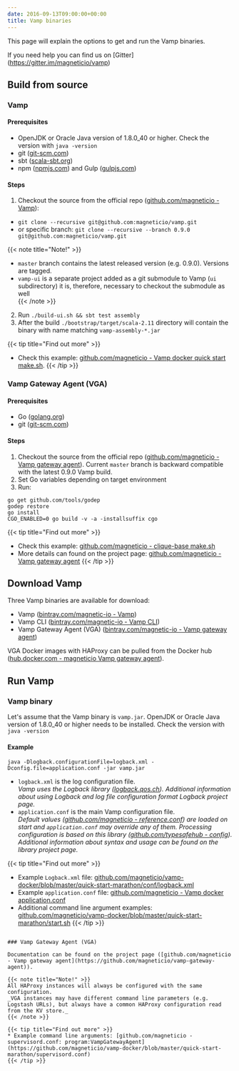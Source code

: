 ```yaml
---
date: 2016-09-13T09:00:00+00:00
title: Vamp binaries
---
```

This page will explain the options to get and run the Vamp binaries.

If you need help you can find us on [Gitter] (https://gitter.im/magneticio/vamp)


## Build from source

### Vamp

#### Prerequisites

- OpenJDK or Oracle Java version of 1.8.0_40 or higher. Check the version with `java -version`
- git ([git-scm.com](https://git-scm.com/))
- sbt ([scala-sbt.org](http://www.scala-sbt.org/index.html))
- npm ([npmjs.com](https://www.npmjs.com/)) and Gulp ([gulpjs.com](http://gulpjs.com/))

#### Steps

1. Checkout the source from the official repo ([github.com/magneticio - Vamp](https://github.com/magneticio/vamp)):   
  * `git clone --recursive git@github.com:magneticio/vamp.git`  
  * or specific branch: `git clone --recursive --branch 0.9.0 git@github.com:magneticio/vamp.git`

{{< note title="Note!" >}} 
* `master` branch contains the latest released version (e.g. 0.9.0). Versions are tagged.
* `vamp-ui` is a separate project added as a git submodule to Vamp (`ui` subdirectory) it is, therefore, necessary to checkout the submodule as well  
{{< /note >}}

2. Run `./build-ui.sh && sbt test assembly`
2. After the build `./bootstrap/target/scala-2.11` directory will contain the binary with name matching `vamp-assembly-*.jar`

{{< tip title="Find out more" >}}
* Check this example: [github.com/magneticio - Vamp docker quick start make.sh](https://github.com/magneticio/vamp-docker/blob/master/quick-start/make.sh).
{{< /tip >}}

### Vamp Gateway Agent (VGA)

#### Prerequisites

- Go ([golang.org](https://golang.org/))
- git ([git-scm.com](https://git-scm.com/))

#### Steps

1. Checkout the source from the official repo ([github.com/magneticio - Vamp gateway agent](https://github.com/magneticio/vamp-gateway-agent)). Current `master` branch is backward compatible with the latest 0.9.0 Vamp build.
2. Set Go variables depending on target environment
3. Run:

```
go get github.com/tools/godep
godep restore
go install
CGO_ENABLED=0 go build -v -a -installsuffix cgo
```
{{< tip  title="Find out more" >}}
* Check this example: [github.com/magneticio - clique-base make.sh](https://github.com/magneticio/vamp-docker/blob/master/clique-base/make.sh)
* More details can found on the project page: [github.com/magneticio - Vamp gateway agent](https://github.com/magneticio/vamp-gateway-agent)
{{< /tip >}}

## Download Vamp

Three Vamp binaries are available for download:

* Vamp ([bintray.com/magnetic-io - Vamp](https://bintray.com/magnetic-io/downloads/vamp/view))
* Vamp CLI ([bintray.com/magnetic-io - Vamp CLI](https://bintray.com/magnetic-io/downloads/vamp-cli/view))
* Vamp Gateway Agent (VGA) ([bintray.com/magnetic-io - Vamp gateway agent](https://bintray.com/magnetic-io/downloads/vamp-gateway-agent/view))

VGA Docker images with HAProxy can be pulled from the Docker hub ([hub.docker.com - magneticio Vamp gateway agent](https://hub.docker.com/r/magneticio/vamp-gateway-agent/)).

## Run Vamp

### Vamp binary

Let's assume that the Vamp binary is `vamp.jar`.
OpenJDK or Oracle Java version of 1.8.0_40 or higher needs to be installed. Check the version with `java -version`

#### Example
```
java -Dlogback.configurationFile=logback.xml -Dconfig.file=application.conf -jar vamp.jar
```

* `logback.xml` is the log configuration file.  
_Vamp uses the Logback library ([logback.qos.ch](http://logback.qos.ch/)). Additional information about using Logback and log file configuration format Logback project page._
* `application.conf` is the main Vamp configuration file.   
_Default values ([github.com/magneticio - reference.conf](https://github.com/magneticio/vamp/blob/master/bootstrap/src/main/resources/reference.conf)) are loaded on start and `application.conf` may override any of them.
Processing configuration is based on this library ([github.com/typesafehub - config](https://github.com/typesafehub/config)). 
Additional information about syntax and usage can be found on the library project page._

{{< tip  title="Find out more" >}}
* Example `Logback.xml` file: [github.com/magneticio/vamp-docker/blob/master/quick-start-marathon/conf/logback.xml](https://github.com/magneticio/vamp-docker/blob/master/quick-start-marathon/conf/logback.xml)
* Example `application.conf` file: [github.com/magneticio - Vamp docker application.conf](https://github.com/magneticio/vamp-docker/blob/master/quick-start-marathon/conf/application.conf)
* Additional command line argument examples: [github.com/magneticio/vamp-docker/blob/master/quick-start-marathon/start.sh](https://github.com/magneticio/vamp-docker/blob/master/quick-start-marathon/start.sh)
{{< /tip >}}


```

### Vamp Gateway Agent (VGA)

Documentation can be found on the project page ([github.com/magneticio - Vamp gateway agent](https://github.com/magneticio/vamp-gateway-agent)).  

{{< note title="Note!" >}}
All HAProxy instances will always be configured with the same configuration.  
_VGA instances may have different command line parameters (e.g. Logstash URLs), but always have a common HAProxy configuration read from the KV store._   
{{< /note >}}

{{< tip title="Find out more" >}}
* Example command line arguments: [github.com/magneticio - supervisord.conf: program:VampGatewayAgent](https://github.com/magneticio/vamp-docker/blob/master/quick-start-marathon/supervisord.conf)
{{< /tip >}}



